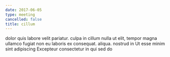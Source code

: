 ```yaml
---
date: 2017-06-05
type: meeting
cancelled: false
title: cillum
---
```

dolor quis labore velit pariatur. culpa in cillum nulla ut elit, tempor magna ullamco fugiat non eu laboris ex consequat. aliqua. nostrud in Ut esse minim sint adipiscing Excepteur consectetur in qui sed do